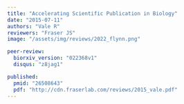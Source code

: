 ```yaml
---
title: "Accelerating Scientific Publication in Biology"
date: "2015-07-11"
authors: "Vale R"
reviewers: "Fraser JS"
image: "/assets/img/reviews/2022_flynn.png"

peer-review:
  biorxiv_version: "022368v1"
  disqus: "z8jag1"

published: 
  pmid: "26508643"
  pdf: "http://cdn.fraserlab.com/reviews/2015_vale.pdf"
---
```

